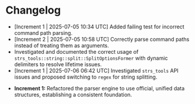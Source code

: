 # Changelog

* [Increment 1 | 2025-07-05 10:34 UTC] Added failing test for incorrect command path parsing.
* [Increment 2 | 2025-07-05 10:58 UTC] Correctly parse command paths instead of treating them as arguments.
*   Investigated and documented the correct usage of `strs_tools::string::split::SplitOptionsFormer` with dynamic delimiters to resolve lifetime issues.
* [Increment 1 | 2025-07-06 06:42 UTC] Investigated `strs_tools` API issues and proposed switching to `regex` for string splitting.
- **Increment 1:** Refactored the parser engine to use official, unified data structures, establishing a consistent foundation.